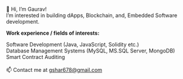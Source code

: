 👋 Hi, I’m Gaurav!<br />
I’m interested in building dApps, Blockchain, and, Embedded Software development.<br />

**Work experience / fields of interests:**<br />

Software Development (Java, JavaScript, Solidity etc.) <br />
Database Management Systems (MySQL, MS.SQL Server, MongoDB) <br />
Smart Contract Auditing<br /><br />
📫 Contact me at gshar678@gmail.com

<!---
gshar678/gshar678 is a ✨ special ✨ repository because its `README.md` (this file) appears on your GitHub profile.
You can click the Preview link to take a look at your changes.
--->
